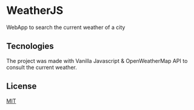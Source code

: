 # WeatherJS
WebApp to search the current weather of a city

## Tecnologies
The project was made with Vanilla Javascript & OpenWeatherMap API to consult the current weather.

## License
[MIT](https://choosealicense.com/licenses/mit/)
